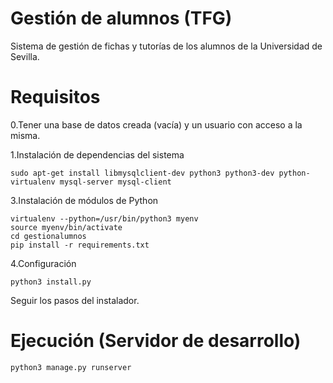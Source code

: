 # Gestión de alumnos (TFG)
Sistema de gestión de fichas y tutorías de los alumnos de la Universidad de Sevilla.

# Requisitos
0.Tener una base de datos creada (vacía) y un usuario con acceso a la misma.

1.Instalación de dependencias del sistema
```
sudo apt-get install libmysqlclient-dev python3 python3-dev python-virtualenv mysql-server mysql-client
```
3.Instalación de módulos de Python
```
virtualenv --python=/usr/bin/python3 myenv
source myenv/bin/activate
cd gestionalumnos
pip install -r requirements.txt
```
4.Configuración
```
python3 install.py
```
Seguir los pasos del instalador.


# Ejecución (Servidor de desarrollo)
```
python3 manage.py runserver
```
